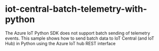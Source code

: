 # iot-central-batch-telemetry-with-python
The Azure IoT Python SDK does not support batch sending of telemetry events.  This sample shows how to send batch data to IoT Central (and IoT Hub) in Python using the Azure IoT hub REST interface 
